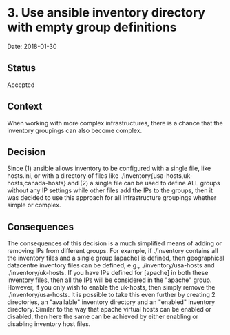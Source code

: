 # 3. Use ansible inventory directory with empty group definitions

Date: 2018-01-30

## Status

Accepted

## Context

When working with more complex infrastructures, there is a chance that the inventory groupings can also become complex.  

## Decision

Since (1) ansible allows inventory to be configured with a single file, like hosts.ini, or with a directory of files like ./inventory{usa-hosts,uk-hosts,canada-hosts} and (2) a single file can be used to define ALL groups without any IP settings while other files add the IPs to the groups, then it was decided to use this approach for all infrastructure groupings whether simple or complex.

## Consequences

The consequences of this decision is a much simplified means of adding or removing IPs from different groups.  For example, if ./inventory contains all the inventory files and a single group [apache] is defined, then geographical datacentre inventory files can be defined, e.g., ./inventory/usa-hosts and ./inventory/uk-hosts.  If you have IPs defined for [apache] in both these inventory files, then all the IPs will be considered in the "apache" group.  However, if you only wish to enable the uk-hosts, then simply remove the ./inventory/usa-hosts.  It is possible to take this even further by creating 2 directories, an "available" inventory directory and an "enabled" inventory directory.  Similar to the way that apache virtual hosts can be enabled or disabled, then here the same can be achieved by either enabling or disabling inventory host files.
